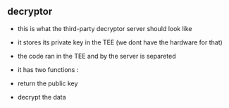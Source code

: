 ## decryptor

- this is what the third-party decryptor server should look like
- it stores its private key in the TEE (we dont have the hardware for that)
- the code ran in the TEE and by the server is separeted

- it has two functions :
- return the public key
- decrypt the data

